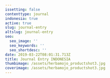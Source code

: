 ```yaml
---
issetting: false
contenttype: journal
indonesia: true
active: true
slug: journal-entry
altslug: journal-entry
seo:
  seo_image: ''
  seo_keywords: ''
  seo_shortdesc: ''
date: 2019-03-22T08:01:31.713Z
title: Journal Entry INDONESIA
thumbimage: /assets/herbamojo_productshot3.jpg
coverimage: /assets/herbamojo_productshot3.jpg
---
```


